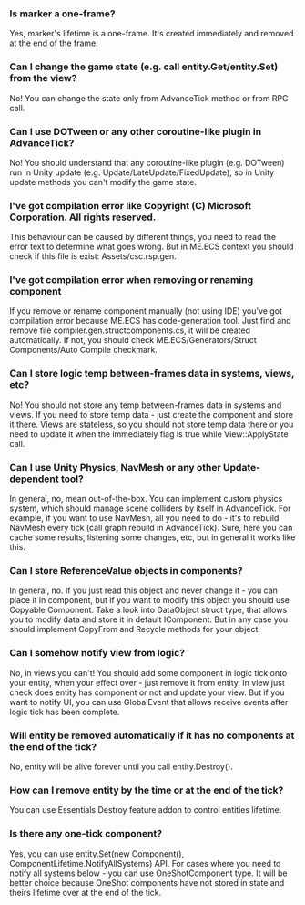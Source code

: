 ### Is marker a one-frame?
<answer>Yes, marker's lifetime is a one-frame. It's created immediately and removed at the end of the frame.</answer>

### Can I change the game state (e.g. call entity.Get/entity.Set) from the view?
<answer>No! You can change the state only from AdvanceTick method or from RPC call.</answer>

### Can I use DOTween or any other coroutine-like plugin in AdvanceTick?
<answer>No! You should understand that any coroutine-like plugin (e.g. DOTween) run in Unity update (e.g. Update/LateUpdate/FixedUpdate), so in Unity update methods you can't modify the game state.</answer>

### I've got compilation error like Copyright (C) Microsoft Corporation. All rights reserved.
<answer>This behaviour can be caused by different things, you need to read the error text to determine what goes wrong. But in ME.ECS context you should check if this file is exist: Assets/csc.rsp.gen.</answer>

### I've got compilation error when removing or renaming component
<answer>If you remove or rename component manually (not using IDE) you've got compilation error because ME.ECS has code-generation tool. Just find and remove file compiler.gen.structcomponents.cs, it will be created automatically. If not, you should check ME.ECS/Generators/Struct Components/Auto Compile checkmark.</answer>

### Can I store logic temp between-frames data in systems, views, etc?
<answer>No! You should not store any temp between-frames data in systems and views. If you need to store temp data - just create the component and store it there. Views are stateless, so you should not store temp data there or you need to update it when the immediately flag is true while View::ApplyState call.</answer>

### Can I use Unity Physics, NavMesh or any other Update-dependent tool?
<answer>In general, no, mean out-of-the-box. You can implement custom physics system, which should manage scene colliders by itself in AdvanceTick. For example, if you want to use NavMesh, all you need to do - it's to rebuild NavMesh every tick (call graph rebuild in AdvanceTick). Sure, here you can cache some results, listening some changes, etc, but in general it works like this.</answer>

### Can I store ReferenceValue objects in components?
<answer>In general, no. If you just read this object and never change it - you can place it in component, but if you want to modify this object you should use Copyable Component. Take a look into DataObject struct type, that allows you to modify data and store it in default IComponent. But in any case you should implement CopyFrom and Recycle methods for your object.</answer>

### Can I somehow notify view from logic?
<answer>No, in views you can't! You should add some component in logic tick onto your entity, when your effect over - just remove it from entity. In view just check does entity has component or not and update your view.</answer>
<answer>But if you want to notify UI, you can use GlobalEvent that allows receive events after logic tick has been complete.</answer>

### Will entity be removed automatically if it has no components at the end of the tick?
<answer>No, entity will be alive forever until you call entity.Destroy().</answer>

### How can I remove entity by the time or at the end of the tick?
<answer>You can use Essentials Destroy feature addon to control entities lifetime.</answer>

### Is there any one-tick component?
<answer>Yes, you can use entity.Set(new Component(), ComponentLifetime.NotifyAllSystems) API. For cases where you need to notify all systems below - you can use OneShotComponent type. It will be better choice because OneShot components have not stored in state and theirs lifetime over at the end of the tick.</answer>
